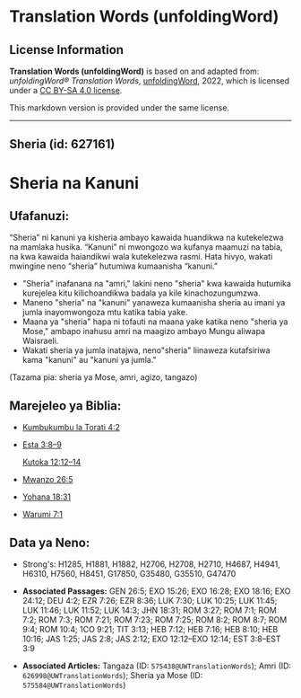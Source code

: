 # Translation Words (unfoldingWord)

## License Information

**Translation Words (unfoldingWord)** is based on and adapted from: _unfoldingWord® Translation Words_, [unfoldingWord](https://unfoldingword.org/utw), 2022, which is licensed under a [CC BY-SA 4.0 license](https://creativecommons.org/licenses/by-sa/4.0/legalcode.en).

This markdown version is provided under the same license.



--------------------------------

## Sheria (id: 627161)

Sheria na Kanuni
================

Ufafanuzi:
----------

“Sheria” ni kanuni ya kisheria ambayo kawaida huandikwa na kutekelezwa na mamlaka husika. “Kanuni” ni mwongozo wa kufanya maamuzi na tabia, na kwa kawaida haiandikwi wala kutekelezwa rasmi. Hata hivyo, wakati mwingine neno “sheria” hutumiwa kumaanisha “kanuni.”

* "Sheria" inafanana na "amri," lakini neno "sheria" kwa kawaida hutumika kurejelea kitu kilichoandikwa badala ya kile kinachozungumzwa.
* Maneno "sheria" na "kanuni" yanaweza kumaanisha sheria au imani ya jumla inayomwongoza mtu katika tabia yake.
* Maana ya "sheria" hapa ni tofauti na maana yake katika neno "sheria ya Mose," ambapo inahusu amri na maagizo ambayo Mungu aliwapa Waisraeli.
* Wakati sheria ya jumla inatajwa, neno"sheria" liinaweza kutafsiriwa kama "kanuni" au "kanuni ya jumla."

(Tazama pia: sheria ya Mose, amri, agizo, tangazo)

Marejeleo ya Biblia:
--------------------

* [Kumbukumbu la Torati 4:2](https://ref.ly/Deut4:2)
* [Esta 3:8–9](https://ref.ly/Esth3:8-Esth3:9)

    [Kutoka 12:12–14](https://ref.ly/Exod12:12-Exod12:14)

* [Mwanzo 26:5](https://ref.ly/Gen26:5)
* [Yohana 18:31](https://ref.ly/John18:31)
* [Warumi 7:1](https://ref.ly/Rom7:1)

Data ya Neno:
-------------

* Strong's: H1285, H1881, H1882, H2706, H2708, H2710, H4687, H4941, H6310, H7560, H8451, G17850, G35480, G35510, G47470

* **Associated Passages:** GEN 26:5; EXO 15:26; EXO 16:28; EXO 18:16; EXO 24:12; DEU 4:2; EZR 7:26; EZR 8:36; LUK 7:30; LUK 10:25; LUK 11:45; LUK 11:46; LUK 11:52; LUK 14:3; JHN 18:31; ROM 3:27; ROM 7:1; ROM 7:2; ROM 7:3; ROM 7:21; ROM 7:23; ROM 7:25; ROM 8:2; ROM 8:7; ROM 9:4; ROM 10:4; 1CO 9:21; TIT 3:13; HEB 7:12; HEB 7:16; HEB 8:10; HEB 10:16; JAS 1:25; JAS 2:8; JAS 2:12; EXO 12:12–EXO 12:14; EST 3:8–EST 3:9
* **Associated Articles:** Tangaza (ID: `575438@UWTranslationWords`); Amri (ID: `626998@UWTranslationWords`); Sheria ya Mose (ID: `575584@UWTranslationWords`)


